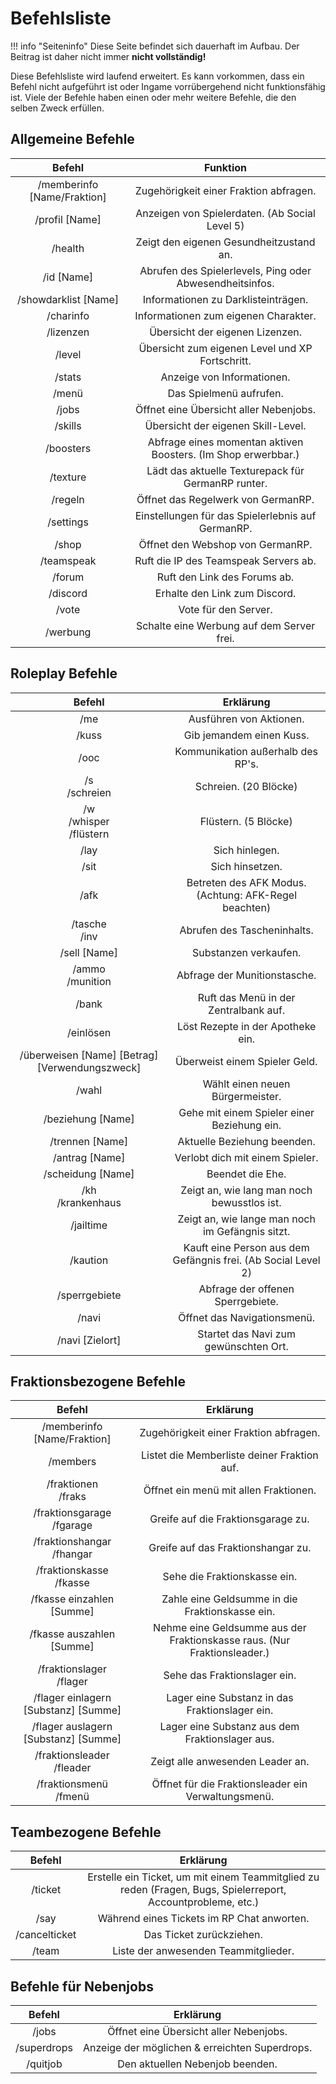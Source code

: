 # Befehlsliste
!!! info "Seiteninfo" 
      Diese Seite befindet sich dauerhaft im Aufbau. Der Beitrag ist daher nicht immer **nicht vollständig!**
      
Diese Befehlsliste wird laufend erweitert. Es kann vorkommen, dass ein Befehl nicht aufgeführt ist oder Ingame vorrübergehend nicht funktionsfähig ist.
Viele der Befehle haben einen oder mehr weitere Befehle, die den selben Zweck erfüllen.

## Allgemeine Befehle

| Befehl | Funktion |
|:-:|:-:|
| /memberinfo [Name/Fraktion]| Zugehörigkeit einer Fraktion abfragen. |
| /profil [Name] | Anzeigen von Spielerdaten. (Ab Social Level 5) |
| /health | Zeigt den eigenen Gesundheitzustand an. |
| /id [Name] | Abrufen des Spielerlevels, Ping oder Abwesendheitsinfos. |
| /showdarklist [Name] | Informationen zu Darklisteinträgen. |
| /charinfo | Informationen zum eigenen Charakter. |
| /lizenzen | Übersicht der eigenen Lizenzen. |
| /level | Übersicht zum eigenen Level und XP Fortschritt. |
| /stats | Anzeige von Informationen. |
| /menü | Das Spielmenü aufrufen. | 
| /jobs | Öffnet eine Übersicht aller Nebenjobs. |
| /skills | Übersicht der eigenen Skill-Level. |
| /boosters | Abfrage eines momentan aktiven Boosters. (Im Shop erwerbbar.)|
| /texture | Lädt das aktuelle Texturepack für GermanRP runter. |
| /regeln | Öffnet das Regelwerk von GermanRP. |
| /settings | Einstellungen für das Spielerlebnis auf GermanRP. |
| /shop | Öffnet den Webshop von GermanRP. |
| /teamspeak | Ruft die IP des Teamspeak Servers ab. |
| /forum | Ruft den Link des Forums ab.|
| /discord | Erhalte den Link zum Discord. |
| /vote | Vote für den Server. |
| /werbung | Schalte eine Werbung auf dem Server frei. |

## Roleplay Befehle

| Befehl | Erklärung | 
|:-:|:-:|
| /me | Ausführen von Aktionen. |
| /kuss | Gib jemandem einen Kuss. |
| /ooc | Kommunikation außerhalb des RP's. |
| /s <br> /schreien | Schreien. (20 Blöcke) |
| /w <br> /whisper <br> /flüstern | Flüstern. (5 Blöcke) |
| /lay | Sich hinlegen. |
| /sit | Sich hinsetzen. |
| /afk | Betreten des AFK Modus. (Achtung: AFK-Regel beachten) |
| /tasche <br> /inv | Abrufen des Tascheninhalts. |
| /sell [Name] | Substanzen verkaufen. |
| /ammo <br> /munition | Abfrage der Munitionstasche. |
| /bank | Ruft das Menü in der Zentralbank auf. |
| /einlösen | Löst Rezepte in der Apotheke ein. |
| /überweisen [Name] [Betrag] [Verwendungszweck] | Überweist einem Spieler Geld. |
| /wahl | Wählt einen neuen Bürgermeister. |
| /beziehung [Name] | Gehe mit einem Spieler einer Beziehung ein. |
| /trennen [Name] | Aktuelle Beziehung beenden. |
| /antrag [Name] | Verlobt dich mit einem Spieler. |
| /scheidung [Name] | Beendet die Ehe. |
| /kh <br> /krankenhaus | Zeigt an, wie lang man noch bewusstlos ist. |
| /jailtime | Zeigt an, wie lange man noch im Gefängnis sitzt. |
| /kaution | Kauft eine Person aus dem Gefängnis frei. (Ab Social Level 2) |
| /sperrgebiete | Abfrage der offenen Sperrgebiete. |
| /navi | Öffnet das Navigationsmenü. |
| /navi [Zielort] | Startet das Navi zum gewünschten Ort. |

## Fraktionsbezogene Befehle

| Befehl | Erklärung | 
|:-:|:-:|
| /memberinfo [Name/Fraktion]| Zugehörigkeit einer Fraktion abfragen. |
| /members | Listet die Memberliste deiner Fraktion auf. |
| /fraktionen <br> /fraks | Öffnet ein menü mit allen Fraktionen. |
| /fraktionsgarage <br> /fgarage | Greife auf die Fraktionsgarage zu. | 
| /fraktionshangar <br> /fhangar | Greife auf das Fraktionshangar zu. |
| /fraktionskasse <br> /fkasse | Sehe die Fraktionskasse ein. |
| /fkasse einzahlen [Summe] | Zahle eine Geldsumme in die Fraktionskasse ein. |
| /fkasse auszahlen [Summe] | Nehme eine Geldsumme aus der Fraktionskasse raus. (Nur Fraktionsleader.) |
| /fraktionslager <br> /flager | Sehe das Fraktionslager ein. |
| /flager einlagern [Substanz] [Summe] | Lager eine Substanz in das Fraktionslager ein. |
| /flager auslagern [Substanz] [Summe] | Lager eine Substanz aus dem Fraktionslager aus. |
| /fraktionsleader <br> /fleader | Zeigt alle anwesenden Leader an. |
| /fraktionsmenü <br> /fmenü | Öffnet für die Fraktionsleader ein Verwaltungsmenü. |


## Teambezogene Befehle

| Befehl | Erklärung | 
|:-:|:-:|
| /ticket  | Erstelle ein Ticket, um mit einem Teammitglied zu reden (Fragen, Bugs, Spielerreport, Accountprobleme, etc.) |
| /say | Während eines Tickets im RP Chat anworten. |
| /cancelticket | Das Ticket zurückziehen. |
| /team | Liste der anwesenden Teammitglieder. |

## Befehle für Nebenjobs

| Befehl | Erklärung | 
|:-:|:-:|
| /jobs | Öffnet eine Übersicht aller Nebenjobs. |
| /superdrops | Anzeige der möglichen & erreichten Superdrops. |
| /quitjob | Den aktuellen Nebenjob beenden. |
